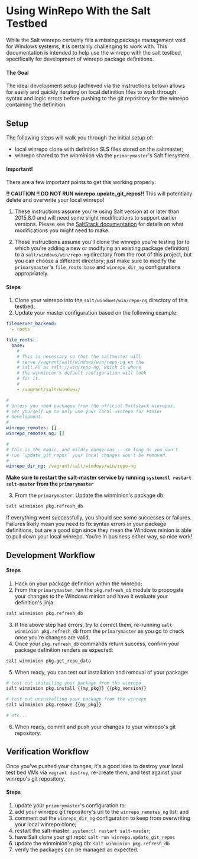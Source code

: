 # Using WinRepo With the Salt Testbed

While the Salt winrepo certainly fills a missing package management void for Windows systems, it is certainly challenging to work with. This documentation is intended to help use the winrepo with the salt testbed, specifically for development of winrepo package definitions.

#### The Goal

The ideal development setup (achieved via the instructions below) allows for easily and quickly iterating on local definition files to work through syntax and logic errors before pushing to the git repository for the winrepo containing the definition.

## Setup

The following steps will walk you through the initial setup of:

* local winrepo clone with definition SLS files stored on the saltmaster;
* winrepo shared to the winminion via the `primarymaster`'s Salt filesystem.

#### Important!

There are a few important points to get this working properly:

**!! CAUTION !! DO NOT RUN winrepo.update_git_repos!!** This will potentially delete and overwrite your local winrepo!

1. These instructions assume you're using Salt version at or later than 2015.8.0 and will need some slight modifications to support earlier versions. Please see the [SaltStack documentation](https://docs.saltstack.com/en/latest/topics/windows/windows-package-manager.html) for details on what modifications you might need to make.

2. These instructions assume you'll clone the winrepo you're testing (or to which you're adding a new or modifying an existing package definition) to a `salt/windows/win/repo-ng` directory from the root of this project, but you can choose a different directory; just make sure to modify the `primarymaster`'s `file_roots:base` and `winrepo_dir_ng` configurations appropriately.

#### Steps

1. Clone your winrepo into the `salt/windows/win/repo-ng` directory of this testbed;
2. Update your master configuration based on the following example:

  ```yaml
  fileserver_backend:
    - roots

  file_roots:
    base:
      #
      # This is necessary so that the saltmaster will
      # serve /vagrant/salt/windows/win/repo-ng on the 
      # Salt FS as salt://win/repo-ng, which is where 
      # the winminion's default configuration will look 
      # for it.
      #
      - /vagrant/salt/windows/

  #
  # Unless you need packages from the official Saltstack winrepos,
  # set yourself up to only use your local winrepo for easier 
  # development.
  #
  winrepo_remotes: []
  winrepo_remotes_ng: []
  
  #
  # This is the magic, and mildly dangerous -- so long as you don't
  # run `update_git_repos` your local changes won't be removed.
  #
  winrepo_dir_ng: /vagrant/salt/windows/win/repo-ng
  ```

  **Make sure to restart the salt-master service by running `systemctl restart salt-master` from the `primarymaster`**

3. From the `primarymaster`: Update the winminion's package db:

  ```bash
  salt winminion pkg.refresh_db
  ```

  If everything went successfully, you should see some successes or failures. Failures likely mean you need to fix syntax errors in your package definitions, but are a good sign since they mean the Windows minion is able to pull down your local winrepo. You're in business either way, so nice work!

## Development Workflow

#### Steps

1. Hack on your package definition within the winrepo;
2. From the `primarymaster`, run the `pkg.refresh_db` module to propogate your changes to the Windows minion and have it evaluate your definition's jinja:

  ```bash
  salt winminion pkg.refresh_db
  ```

3. If the above step had errors, try to correct them, re-running `salt winminion pkg.refresh_db` from the `primarymaster` as you go to check once you're changes are valid.
4. Once your `pkg.refresh_db` commands return success, confirm your package definition renders as expected:

  ```bash
  salt winminion pkg.get_repo_data
  ```

5. When ready, you can test out installation and removal of your package:

  ```bash
  # test out installing your package from the winrepo
  salt winminion pkg.install {{my_pkg}} {{pkg_version}}
  
  # test out uninstalling your package from the winrepo
  salt winminion pkg.remove {{my_pkg}}

  # etc...
  ```

6. When ready, commit and push your changes to your winrepo's git repository.

## Verification Workflow

Once you've pushed your changes, it's a good idea to destroy your local test bed VMs via `vagrant destroy`, re-create them, and test against your winrepo's git repository.

#### Steps

1. update your `priamrymaster`'s configuration to:
  1. add your winrepo git repository's url to the `winrepo_remotes_ng` list; and
  2. comment out the `winrepo_dir_ng` configuration to keep from overwriting your local winrepo clone;
2. restart the salt-master: `systemctl restart salt-master`;
3. have Salt clone your git repo: `salt-run winrepo.update_git_repos`
4. update the winminion's pkg db: `salt winminion pkg.refresh_db`
5. verify the packages can be managed as expected.